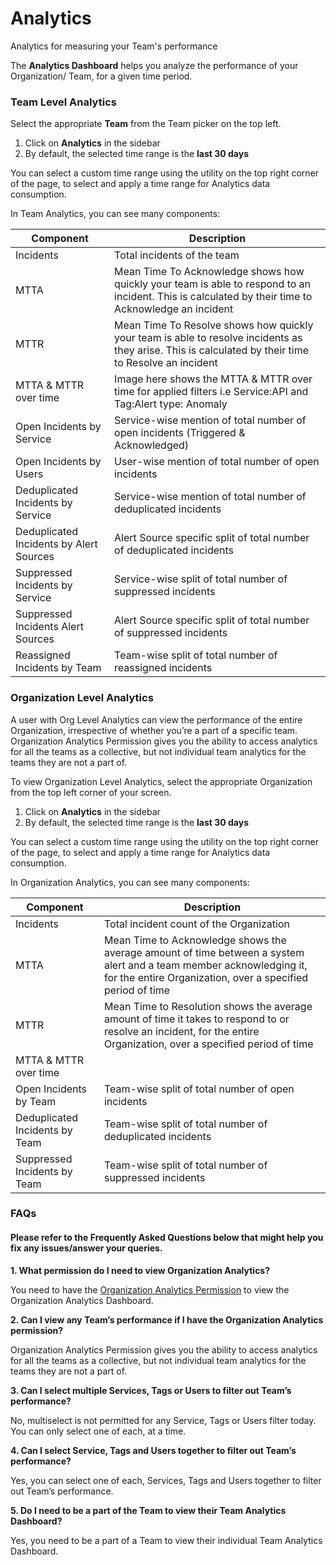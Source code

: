 # Analytics

Analytics for measuring your Team's performance

The **Analytics Dashboard** helps you analyze the performance of your Organization/ Team, for a given time period.

### Team Level Analytics <a href="#team-level-analytics" id="team-level-analytics"></a>

Select the appropriate **Team** from the Team picker on the top left.

1. Click on **Analytics** in the sidebar
2. By default, the selected time range is the **last 30 days**

You can select a custom time range using the utility on the top right corner of the page, to select and apply a time range for Analytics data consumption.

In Team Analytics, you can see many components:

| Component                               | Description                                                                                                                                          |
| --------------------------------------- | ---------------------------------------------------------------------------------------------------------------------------------------------------- |
| Incidents                               | Total incidents of the team                                                                                                                          |
| MTTA                                    | Mean Time To Acknowledge shows how quickly your team is able to respond to an incident. This is calculated by their time to Acknowledge an incident  |
| MTTR                                    | Mean Time To Resolve shows how quickly your team is able to resolve incidents as they arise. This is calculated by their time to Resolve an incident |
| MTTA & MTTR over time                   | Image here shows the MTTA & MTTR over time for applied filters i.e Service:API and Tag:Alert type: Anomaly                                           |
| Open Incidents by Service               | Service-wise mention of total number of open incidents (Triggered & Acknowledged)                                                                    |
| Open Incidents by Users                 | User-wise mention of total number of open incidents                                                                                                  |
| Deduplicated Incidents by Service       | Service-wise mention of total number of deduplicated incidents                                                                                       |
| Deduplicated Incidents by Alert Sources | Alert Source specific split of total number of deduplicated incidents                                                                                |
| Suppressed Incidents by Service         | Service-wise split of total number of suppressed incidents                                                                                           |
| Suppressed Incidents Alert Sources      | Alert Source specific split of total number of suppressed incidents                                                                                  |
| Reassigned Incidents by Team            | Team-wise split of total number of reassigned incidents                                                                                              |

### Organization Level Analytics <a href="#organization-level-analytics" id="organization-level-analytics"></a>

A user with Org Level Analytics can view the performance of the entire Organization, irrespective of whether you’re a part of a specific team. Organization Analytics Permission gives you the ability to access analytics for all the teams as a collective, but not individual team analytics for the teams they are not a part of.

To view Organization Level Analytics, select the appropriate Organization from the top left corner of your screen.

1. Click on **Analytics** in the sidebar
2. By default, the selected time range is the **last 30 days**

You can select a custom time range using the utility on the top right corner of the page, to select and apply a time range for Analytics data consumption.

In Organization Analytics, you can see many components:

| Component                      | Description                                                                                                                                                                       |
| ------------------------------ | --------------------------------------------------------------------------------------------------------------------------------------------------------------------------------- |
| Incidents                      | Total incident count of the Organization                                                                                                                                          |
| MTTA                           | Mean Time to Acknowledge shows the average amount of time between a system alert and a team member acknowledging it, for the entire Organization, over a specified period of time |
| MTTR                           | Mean Time to Resolution shows the average amount of time it takes to respond to or resolve an incident, for the entire Organization, over a specified period of time              |
| MTTA & MTTR over time          |                                                                                                                                                                                   |
| Open Incidents by Team         | Team-wise split of total number of open incidents                                                                                                                                 |
| Deduplicated Incidents by Team | Team-wise split of total number of deduplicated incidents                                                                                                                         |
| Suppressed Incidents by Team   | Team-wise split of total number of suppressed incidents                                                                                                                           |

### FAQs <a href="#faqs" id="faqs"></a>

#### Please refer to the Frequently Asked Questions below that might help you fix any issues/answer your queries. <a href="#please-refer-to-the-frequently-asked-questions-below-that-might-help-you-fix-any-issuesanswer-your-q" id="please-refer-to-the-frequently-asked-questions-below-that-might-help-you-fix-any-issuesanswer-your-q"></a>

**1. What permission do I need to view Organization Analytics?**

You need to have the [Organization Analytics Permission](https://support.squadcast.com/docs/user-permissions-access-controls) to view the Organization Analytics Dashboard.

**2. Can I view any Team’s performance if I have the Organization Analytics permission?**

Organization Analytics Permission gives you the ability to access analytics for all the teams as a collective, but not individual team analytics for the teams they are not a part of.

**3. Can I select multiple Services, Tags or Users to filter out Team’s performance?**

No, multiselect is not permitted for any Service, Tags or Users filter today. You can only select one of each, at a time.

**4. Can I select Service, Tags and Users together to filter out Team’s performance?**

Yes, you can select one of each, Services, Tags and Users together to filter out Team’s performance.

**5. Do I need to be a part of the Team to view their Team Analytics Dashboard?**

Yes, you need to be a part of a Team to view their individual Team Analytics Dashboard.
